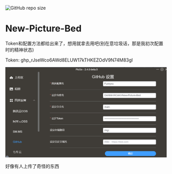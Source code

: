 ![GitHub repo size](https://img.shields.io/github/repo-size/DANNHIROAKI/New-Picture-Bed)



# New-Picture-Bed

Token和配置方法都给出来了，想用就拿去用吧(别在意垃圾话，那是我初次配置时的精神状态)

Token: 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

![image-20240101121122011](https://raw.githubusercontent.com/DANNHIROAKI/New-Picture-Bed/main/img/image-20240101121122011.png)



好像有人上传了奇怪的东西
